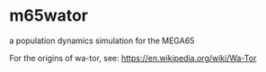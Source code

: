 # m65wator

a population dynamics simulation for the MEGA65

For the origins of wa-tor, see: https://en.wikipedia.org/wiki/Wa-Tor
